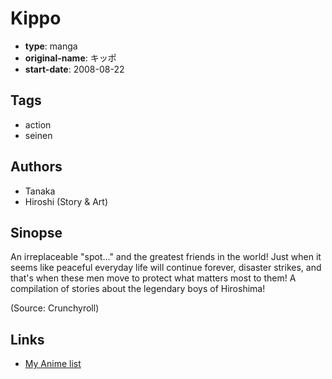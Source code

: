# Kippo

-   **type**: manga
-   **original-name**: キッポ
-   **start-date**: 2008-08-22

## Tags

-   action
-   seinen

## Authors

-   Tanaka
-   Hiroshi (Story & Art)

## Sinopse

An irreplaceable "spot..." and the greatest friends in the world! Just when it seems like peaceful everyday life will continue forever, disaster strikes, and that's when these men move to protect what matters most to them! A compilation of stories about the legendary boys of Hiroshima!

(Source: Crunchyroll)

## Links

-   [My Anime list](https://myanimelist.net/manga/80501/Kippo)
